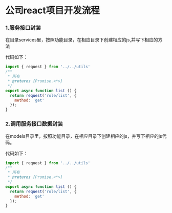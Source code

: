 # 公司react项目开发流程

### 1.服务接口封装

在目录services里，按照功能目录，在相应目录下创建相应的js,并写下相应的方法

代码如下：

```javascript
import { request } from '../../utils'
/**
 * 所有
 * @returns {Promise.<*>}
 */
export async function list () {
  return request('role/list', {
    method: 'get'
  });
}
```

### 2.调用服务接口数据封装

在models目录里，按照功能目录，在相应目录下创建相应的js，并写下相应的js代码。

代码如下：

```javascript
import { request } from '../../utils'
/**
 * 所有
 * @returns {Promise.<*>}
 */
export async function list () {
  return request('role/list', {
    method: 'get'
  });
}
```





